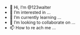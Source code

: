 - 👋 Hi, I’m @123walter
- 👀 I’m interested in ...
- 🌱 I’m currently learning ...
- 💞️ I’m looking to collaborate on ...
- 📫 How to re ach me ...

<!---
123walter/123walter is a ✨ special ✨ repository because its `README.md` (this file) appears on your GitHub profile.
You can click the Preview link to take a look at your changes.
--->
